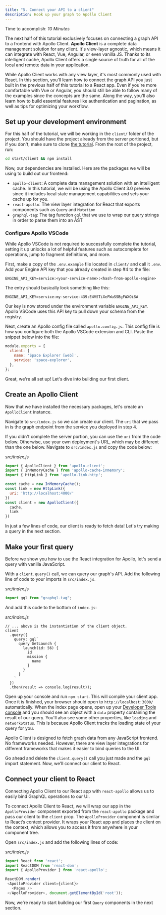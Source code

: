 ```yaml
---
title: "5. Connect your API to a client"
description: Hook up your graph to Apollo Client
---
```


Time to accomplish: _10 Minutes_

The next half of this tutorial exclusively focuses on connecting a graph API to a frontend with Apollo Client. **Apollo Client** is a complete data management solution for any client. It's view-layer agnostic, which means it can integrate with React, Vue, Angular, or even vanilla JS. Thanks to its intelligent cache, Apollo Client offers a single source of truth for all of the local and remote data in your application.

While Apollo Client works with any view layer, it's most commonly used with React. In this section, you'll learn how to connect the graph API you just built in the previous half of this tutorial to a React app. Even if you're more comfortable with Vue or Angular, you should still be able to follow many of the examples since the concepts are the same. Along the way, you'll also learn how to build essential features like authentication and pagination, as well as tips for optimizing your workflow.

<h2 id="dev-environment">Set up your development environment</h2>

For this half of the tutorial, we will be working in the `client/` folder of the project. You should have the project already from the server portioned, but if you don't, make sure to clone [the tutorial](https://github.com/apollographql/fullstack-tutorial/). From the root of the project, run:

```bash
cd start/client && npm install
```

Now, our dependencies are installed. Here are the packages we will be using to build out our frontend:

- `apollo-client`: A complete data management solution with an intelligent cache. In this tutorial, we will be using the Apollo Client 3.0 preview since it includes local state management capabilities and sets your cache up for you.
- `react-apollo`: The view layer integration for React that exports components such as `Query` and `Mutation`
- `graphql-tag`: The tag function `gql` that we use to wrap our query strings in order to parse them into an AST

<h3 id="vscode">Configure Apollo VSCode</h3>

While Apollo VSCode is not required to successfully complete the tutorial, setting it up unlocks a lot of helpful features such as autocomplete for operations, jump to fragment definitions, and more.

First, make a copy of the `.env.example` file located in `client/` and call it `.env`. Add your Engine API key that you already created in step #4 to the file:

```
ENGINE_API_KEY=service:<your-service-name>:<hash-from-apollo-engine>
```

The entry should basically look something like this:

```
ENGINE_API_KEY=service:my-service-439:E4VSTiXeFWaSSBgFWXOiSA
```

Our key is now stored under the environment variable `ENGINE_API_KEY`. Apollo VSCode uses this API key to pull down your schema from the registry.

Next, create an Apollo config file called `apollo.config.js`. This config file is how you configure both the Apollo VSCode extension and CLI. Paste the snippet below into the file:

```js
module.exports = {
  client: {
    name: 'Space Explorer [web]',
    service: 'space-explorer',
  },
};
```

Great, we're all set up! Let's dive into building our first client.

<h2 id="apollo-client-setup">Create an Apollo Client</h2>

Now that we have installed the necessary packages, let's create an `ApolloClient` instance.

Navigate to `src/index.js` so we can create our client. The `uri` that we pass in is the graph endpoint from the service you deployed in step 4.

If you didn't complete the server portion, you can use the `uri` from the code below. Otherwise, use your own deployment's URL, which may be different than the one below. Navigate to `src/index.js` and copy the code below:

_src/index.js_

```js
import { ApolloClient } from 'apollo-client';
import { InMemoryCache } from 'apollo-cache-inmemory';
import { HttpLink } from 'apollo-link-http';

const cache = new InMemoryCache();
const link = new HttpLink({
  uri: 'http://localhost:4000/'
})
const client = new ApolloClient({
  cache,
  link
})

```

In just a few lines of code, our client is ready to fetch data! Let's try making a query in the next section.

<h2 id="first-query">Make your first query</h2>

Before we show you how to use the React integration for Apollo, let's send a query with vanilla JavaScript.

With a `client.query()` call, we can query our graph's API. Add the following line of code to your imports in `src/index.js`.

_src/index.js_

```js line=1
import gql from "graphql-tag";
```
And add this code to the bottom of `index.js`:

_src/index.js_
```
// ... above is the instantiation of the client object.
client
  .query({
    query: gql`
      query GetLaunch {
        launch(id: 56) {
          id
          mission {
            name
          }
        }
      }
    `
  })
  .then(result => console.log(result));
```

Open up your console and run `npm start`. This will compile your client app. Once it is finished, your browser should open to `http://localhost:3000/` automatically. When the index page opens, open up your [Developer Tools console](https://developers.google.com/web/tools/chrome-devtools/console/) and you should see an object with a `data` property containing the result of our query. You'll also see some other properties, like `loading` and `networkStatus`. This is because Apollo Client tracks the loading state of your query for you.

Apollo Client is designed to fetch graph data from any JavaScript frontend. No frameworks needed. However, there are view layer integrations for different frameworks that makes it easier to bind queries to the UI.

Go ahead and delete the `client.query()` call you just made and the `gql` import statement. Now, we'll connect our client to React.

<h2 id="react-apollo">Connect your client to React</h2>

Connecting Apollo Client to our React app with `react-apollo` allows us to easily bind GraphQL operations to our UI.

To connect Apollo Client to React, we will wrap our app in the `ApolloProvider` component exported from the `react-apollo` package and pass our client to the `client` prop. The `ApolloProvider` component is similar to React’s context provider. It wraps your React app and places the client on the context, which allows you to access it from anywhere in your component tree.

Open `src/index.js` and add the following lines of code:

_src/index.js_

 ```js lines=3,7,9
import React from 'react';
import ReactDOM from 'react-dom';
import { ApolloProvider } from 'react-apollo';

ReactDOM.render(
  <ApolloProvider client={client}>
    <Pages />
  </ApolloProvider>, document.getElementById('root'));
```

Now, we're ready to start building our first `Query` components in the next section.
